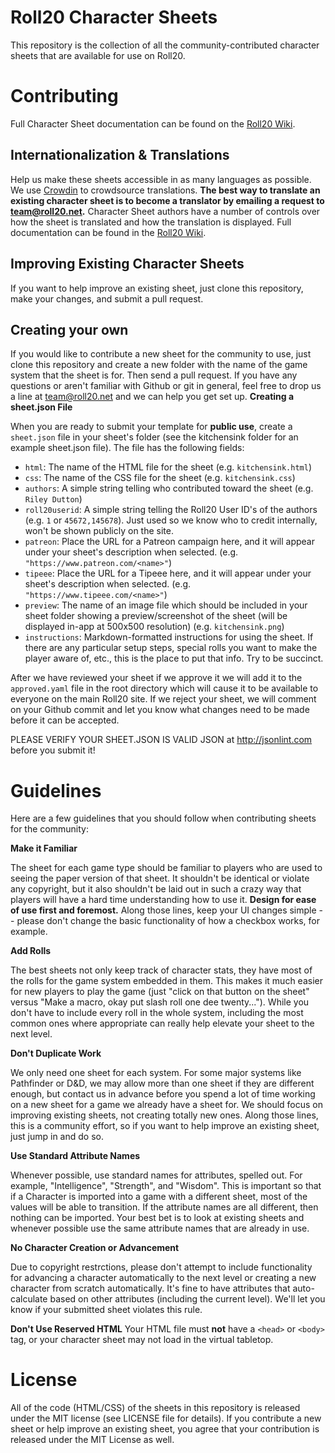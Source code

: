 Roll20 Character Sheets
=======================

This repository is the collection of all the community-contributed character sheets that are available for use on Roll20. 

Contributing
============

Full Character Sheet documentation can be found on the [Roll20 Wiki](https://wiki.roll20.net/Building_Character_Sheets).

## Internationalization &amp; Translations

Help us make these sheets accessible in as many languages as possible. We use [Crowdin](https://crowdin.com/) to crowdsource translations. **The best way to translate an existing character sheet is to become a translator by emailing a request to team@roll20.net.** Character Sheet authors have a number of controls over how the sheet is translated and how the translation is displayed. Full documentation can be found in the [Roll20 Wiki](https://wiki.roll20.net/Character_Sheet_i18n).

## Improving Existing Character Sheets

If you want to help improve an existing sheet, just clone this repository, make your changes, and submit a pull request.

## Creating your own

If you would like to contribute a new sheet for the community to use, just clone this repository and create a new folder with the name of the game system that the sheet is for. Then send a pull request. If you have any questions or aren't familiar with Github or git in general, feel free to drop us a line at team@roll20.net and we can help you get set up.
**Creating a sheet.json File**

When you are ready to submit your template for **public use**, create a `sheet.json` file in your sheet's folder (see the kitchensink folder for an example sheet.json file). The file has the following fields:

* `html`: The name of the HTML file for the sheet (e.g. `kitchensink.html`) 
* `css`: The name of the CSS file for the sheet (e.g. `kitchensink.css`)
* `authors`: A simple string telling who contributed toward the sheet (e.g. `Riley Dutton`)
* `roll20userid`: A simple string telling the Roll20 User ID's of the authors (e.g. `1` or `45672,145678`). Just used so we know who to credit internally, won't be shown publicly on the site.
* `patreon`: Place the URL for a Patreon campaign here, and it will appear under your sheet's description when selected.  (e.g. `"https://www.patreon.com/<name>"`)
* `tipeee`: Place the URL for a Tipeee here, and it will appear under your sheet's description when selected.  (e.g. `"https://www.tipeee.com/<name>"`)
* `preview`: The name of an image file which should be included in your sheet folder showing a preview/screenshot of the sheet (will be displayed in-app at 500x500 resolution) (e.g. `kitchensink.png`)
* `instructions`: Markdown-formatted instructions for using the sheet. If there are any particular setup steps, special rolls you want to make the player aware of, etc., this is the place to put that info. Try to be succinct.

After we have reviewed your sheet if we approve it we will add it to the `approved.yaml` file in the root directory which will cause it to be available to everyone on the main Roll20 site. If we reject your sheet, we will comment on your Github commit and let you know what changes need to be made before it can be accepted. 

PLEASE VERIFY YOUR SHEET.JSON IS VALID JSON at http://jsonlint.com before you submit it!

Guidelines
==========

Here are a few guidelines that you should follow when contributing sheets for the community:

**Make it Familiar**

The sheet for each game type should be familiar to players who are used to seeing the paper version of that sheet. It shouldn't be identical or violate any copyright, but it also shouldn't be laid out in such a crazy way that players will have a hard time understanding how to use it. **Design for ease of use first and foremost.** Along those lines, keep your UI changes simple -- please don't change the basic functionality of how a checkbox works, for example.

**Add Rolls**

The best sheets not only keep track of character stats, they have most of the rolls for the game system embedded in them. This makes it much easier for new players to play the game (just "click on that button on the sheet" versus "Make a macro, okay put slash roll one dee twenty..."). While you don't have to include every roll in the whole system, including the most common ones where appropriate can really help elevate your sheet to the next level.

**Don't Duplicate Work**

We only need one sheet for each system. For some major systems like Pathfinder or D&D, we may allow more than one sheet if they are different enough, but contact us in advance before you spend a lot of time working on a new sheet for a game we already have a sheet for. We should focus on improving existing sheets, not creating totally new ones. Along those lines, this is a community effort, so if you want to help improve an existing sheet, just jump in and do so.

**Use Standard Attribute Names**

Whenever possible, use standard names for attributes, spelled out. For example, "Intelligence", "Strength", and "Wisdom". This is important so that if a Character is imported into a game with a different sheet, most of the values will be able to transition. If the attribute names are all different, then nothing can be imported. Your best bet is to look at existing sheets and whenever possible use the same attribute names that are already in use.


**No Character Creation or Advancement**

Due to copyright restrctions, please don't attempt to include functionality for advancing a character automatically to the next level or creating a new character from scratch automatically. It's fine to have attributes that auto-calculate based on other attributes (including the current level). We'll let you know if your submitted sheet violates this rule.


**Don't Use Reserved HTML**
Your HTML file must **not** have a `<head>` or `<body>` tag, or your character sheet may not load in the virtual tabletop.

License
=======

All of the code (HTML/CSS) of the sheets in this repository is released under the MIT license (see LICENSE file for details). If you contribute a new sheet or help improve an existing sheet, you agree that your contribution is released under the MIT License as well.
